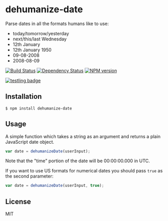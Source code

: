 # dehumanize-date

Parse dates in all the formats humans like to use:

 - today/tomorrow/yesterday
 - next/this/last Wednesday
 - 12th January
 - 12th January 1950
 - 09-08-2008
 - 2008-08-09

[![Build Status](https://travis-ci.org/ForbesLindesay/dehumanize-date.png?branch=master)](https://travis-ci.org/ForbesLindesay/dehumanize-date)
[![Dependency Status](https://gemnasium.com/ForbesLindesay/dehumanize-date.png)](https://gemnasium.com/ForbesLindesay/dehumanize-date)
[![NPM version](https://badge.fury.io/js/dehumanize-date.png)](http://badge.fury.io/js/dehumanize-date)

[![testling badge](https://ci.testling.com/ForbesLindesay/dehumanize-date.png)](https://ci.testling.com/ForbesLindesay/dehumanize-date)

## Installation

    $ npm install dehumanize-date

## Usage

A simple function which takes a string as an argument and returns a plain JavaScript date object.

```javascript
var date = dehumanizeDate(userInput);
```

Note that the "time" portion of the date will be 00:00:00.000 in UTC.

If you want to use US formats for numerical dates you should pass `true` as the second parameter:

```javascript
var date = dehumanizeDate(userInput, true);
```

## License

MIT